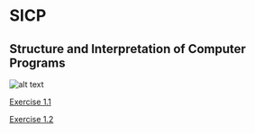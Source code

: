 # SICP

## Structure and Interpretation of Computer Programs

![alt text](http://kovaldmitriy.ru/wp-content/uploads/2017/12/sicp.gif "sicp")

[Exercise 1.1](https://github.com/juliastetskaya/sicp/blob/master/01.rkt)

[Exercise 1.2](https://github.com/juliastetskaya/sicp/blob/master/02.rkt)
